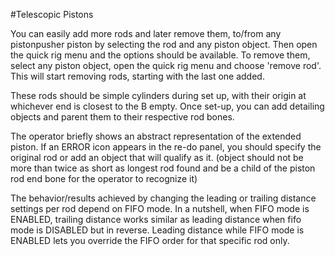 #Telescopic Pistons 
    
You can easily add more rods and later remove them, to/from any pistonpusher piston by selecting the rod and any piston object. Then open the quick rig menu and the options should be available. To remove them, select any piston object, open the quick rig menu and choose 'remove rod'. This will start removing rods, starting with the last one added.   
  
These rods should be simple cylinders during set up, with their origin at whichever end is closest to the B empty. Once set-up, you can add detailing objects and parent them to their respective rod bones.  
  
The operator briefly shows an abstract representation of the extended piston. If an ERROR icon appears in the re-do panel, you should specify the original rod or add an object that will qualify as it. (object should not be more than twice as short as longest rod found and be a child of the piston rod end bone for the operator to recognize it)  
  
The behavior/results achieved by changing the leading or trailing distance settings per rod depend on FIFO mode. In a nutshell, when FIFO mode is ENABLED, trailing distance works similar as leading distance when fifo mode is DISABLED but in reverse. Leading distance while FIFO mode is ENABLED lets you override the FIFO order for that specific rod only.  